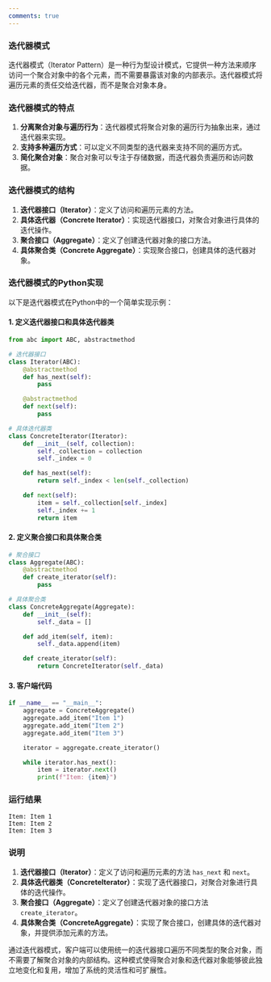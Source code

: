 ```yaml
---
comments: true
---
```


### 迭代器模式

迭代器模式（Iterator Pattern）是一种行为型设计模式，它提供一种方法来顺序访问一个聚合对象中的各个元素，而不需要暴露该对象的内部表示。迭代器模式将遍历元素的责任交给迭代器，而不是聚合对象本身。

### 迭代器模式的特点

1. **分离聚合对象与遍历行为**：迭代器模式将聚合对象的遍历行为抽象出来，通过迭代器来实现。
2. **支持多种遍历方式**：可以定义不同类型的迭代器来支持不同的遍历方式。
3. **简化聚合对象**：聚合对象可以专注于存储数据，而迭代器负责遍历和访问数据。

### 迭代器模式的结构

1. **迭代器接口（Iterator）**：定义了访问和遍历元素的方法。
2. **具体迭代器（Concrete Iterator）**：实现迭代器接口，对聚合对象进行具体的迭代操作。
3. **聚合接口（Aggregate）**：定义了创建迭代器对象的接口方法。
4. **具体聚合类（Concrete Aggregate）**：实现聚合接口，创建具体的迭代器对象。

### 迭代器模式的Python实现

以下是迭代器模式在Python中的一个简单实现示例：

#### 1. 定义迭代器接口和具体迭代器类

```python
from abc import ABC, abstractmethod

# 迭代器接口
class Iterator(ABC):
    @abstractmethod
    def has_next(self):
        pass

    @abstractmethod
    def next(self):
        pass

# 具体迭代器类
class ConcreteIterator(Iterator):
    def __init__(self, collection):
        self._collection = collection
        self._index = 0

    def has_next(self):
        return self._index < len(self._collection)

    def next(self):
        item = self._collection[self._index]
        self._index += 1
        return item
```

#### 2. 定义聚合接口和具体聚合类

```python
# 聚合接口
class Aggregate(ABC):
    @abstractmethod
    def create_iterator(self):
        pass

# 具体聚合类
class ConcreteAggregate(Aggregate):
    def __init__(self):
        self._data = []

    def add_item(self, item):
        self._data.append(item)

    def create_iterator(self):
        return ConcreteIterator(self._data)
```

#### 3. 客户端代码

```python
if __name__ == "__main__":
    aggregate = ConcreteAggregate()
    aggregate.add_item("Item 1")
    aggregate.add_item("Item 2")
    aggregate.add_item("Item 3")

    iterator = aggregate.create_iterator()

    while iterator.has_next():
        item = iterator.next()
        print(f"Item: {item}")
```

### 运行结果

```plaintext
Item: Item 1
Item: Item 2
Item: Item 3
```

### 说明

1. **迭代器接口（Iterator）**：定义了访问和遍历元素的方法 `has_next` 和 `next`。
2. **具体迭代器类（ConcreteIterator）**：实现了迭代器接口，对聚合对象进行具体的迭代操作。
3. **聚合接口（Aggregate）**：定义了创建迭代器对象的接口方法 `create_iterator`。
4. **具体聚合类（ConcreteAggregate）**：实现了聚合接口，创建具体的迭代器对象，并提供添加元素的方法。

通过迭代器模式，客户端可以使用统一的迭代器接口遍历不同类型的聚合对象，而不需要了解聚合对象的内部结构。这种模式使得聚合对象和迭代器对象能够彼此独立地变化和复用，增加了系统的灵活性和可扩展性。